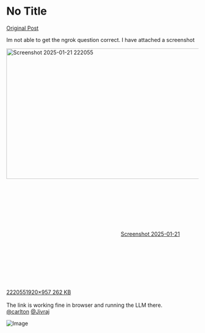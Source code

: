 # No Title

[Original Post](https://discourse.onlinedegree.iitm.ac.in/t/161120/56)

<p>Im not able to get the ngrok question correct. I have attached a screenshot<br>
<div class="lightbox-wrapper"><a class="lightbox" href="https://europe1.discourse-cdn.com/flex013/uploads/iitm/original/3X/e/8/e8d8f3d2ee80c2a0b39285d06405bcd0ccc8f338.jpeg" data-download-href="/uploads/short-url/xdRAG6dY3fBXknQH4LBrBp8nZZm.jpeg?dl=1" title="Screenshot 2025-01-21 222055" rel="noopener nofollow ugc"><img src="https://europe1.discourse-cdn.com/flex013/uploads/iitm/optimized/3X/e/8/e8d8f3d2ee80c2a0b39285d06405bcd0ccc8f338_2_690x343.jpeg" alt="Screenshot 2025-01-21 222055" data-base62-sha1="xdRAG6dY3fBXknQH4LBrBp8nZZm" width="690" height="343" srcset="https://europe1.discourse-cdn.com/flex013/uploads/iitm/optimized/3X/e/8/e8d8f3d2ee80c2a0b39285d06405bcd0ccc8f338_2_690x343.jpeg, https://europe1.discourse-cdn.com/flex013/uploads/iitm/optimized/3X/e/8/e8d8f3d2ee80c2a0b39285d06405bcd0ccc8f338_2_1035x514.jpeg 1.5x, https://europe1.discourse-cdn.com/flex013/uploads/iitm/optimized/3X/e/8/e8d8f3d2ee80c2a0b39285d06405bcd0ccc8f338_2_1380x686.jpeg 2x" data-dominant-color="F7F0F0"><div class="meta"><svg class="fa d-icon d-icon-far-image svg-icon" aria-hidden="true"><use href="#far-image"></use></svg><span class="filename">Screenshot 2025-01-21 222055</span><span class="informations">1920×957 262 KB</span><svg class="fa d-icon d-icon-discourse-expand svg-icon" aria-hidden="true"><use href="#discourse-expand"></use></svg></div></a></div><br>
The link is working fine in browser and running the LLM there.<br>
<a class="mention" href="/u/carlton">@carlton</a> <a class="mention" href="/u/jivraj">@Jivraj</a></p>

![Image](https://europe1.discourse-cdn.com/flex013/uploads/iitm/optimized/3X/e/8/e8d8f3d2ee80c2a0b39285d06405bcd0ccc8f338_2_690x343.jpeg)